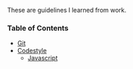 These are guidelines I learned from work.


### Table of Contents

- [Git](git.md)
- [Codestyle](code.md)
    - [Javascript](code.md#javascript)
